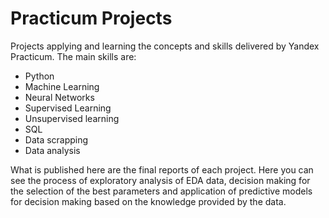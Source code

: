 # Practicum Projects
Projects applying and learning the concepts and skills delivered by Yandex Practicum. The main skills are:
- Python
- Machine Learning
- Neural Networks
- Supervised Learning
- Unsupervised learning
- SQL
- Data scrapping
- Data analysis


What is published here are the final reports of each project. Here you can see the process of exploratory analysis of EDA data, decision making for the selection of the best parameters and application of predictive models for decision making based on the knowledge provided by the data.
